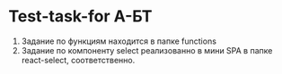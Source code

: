 # Test-task-for А-БТ
1. Задание по функциям находится в папке functions
2. Задание по компоненту select реализованно в мини SPA в папке react-select, соответственно.

